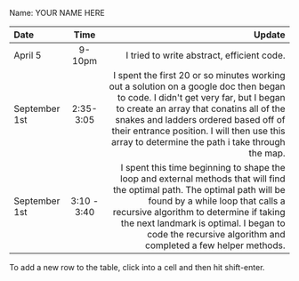Name: YOUR NAME HERE

| Date          |    Time     |                                                                                                                                                                                                                                                                                                                 Update |
|:--------------|:-----------:|-----------------------------------------------------------------------------------------------------------------------------------------------------------------------------------------------------------------------------------------------------------------------------------------------------------------------:|
| April 5       |   9-10pm    |                                                                                                                                                                                                                                                                             I tried to write abstract, efficient code. |
| September 1st |  2:35-3:05  | I spent the first 20 or so minutes working out a solution on a google doc then began to code. I didn't get very far, but I began to create an array that conatins all of the snakes and ladders ordered based off of their entrance position. I will then use this array to determine the path i take through the map. |
| September 1st | 3:10 - 3:40 |   I spent this time beginning to shape the loop and external methods that will find the optimal path. The optimal path will be found by a while loop that calls a recursive algorithm to determine if taking the next landmark is optimal. I began to code the recursive algorithm and completed a few helper methods. |


To add a new row to the table, click into a cell and then hit shift-enter.